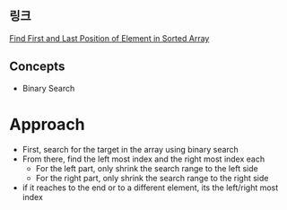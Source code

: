 ## 링크
[Find First and Last Position of Element in Sorted Array](https://leetcode.com/problems/find-first-and-last-position-of-element-in-sorted-array/)

## Concepts
* Binary Search

# Approach
- First, search for the target in the array using binary search
- From there, find the left most index and the right most index each
    -  For the left part, only shrink the search range to the left side
    -  For the right part, only shrink the search range to the right side
- if it reaches to the end or to a different element, its the left/right most index

